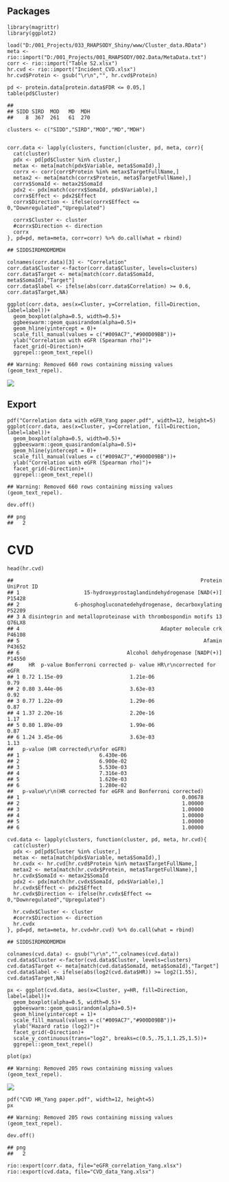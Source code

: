 ## Packages

    library(magrittr)
    library(ggplot2)

    load("D:/001_Projects/033_RHAPSODY_Shiny/www/Cluster_data.RData")
    meta <- rio::import("D:/001_Projects/001_RHAPSODY/002.Data/MetaData.txt")
    corr <- rio::import("Table S2.xlsx")
    hr.cvd <- rio::import("Incident_CVD.xlsx")
    hr.cvd$Protein <- gsub("\r\n","", hr.cvd$Protein)

    pd <- protein.data[protein.data$FDR <= 0.05,]
    table(pd$Cluster)

    ## 
    ## SIDD SIRD  MOD   MD  MDH 
    ##    8  367  261   61  270

    clusters <- c("SIDD","SIRD","MOD","MD","MDH")


    corr.data <- lapply(clusters, function(cluster, pd, meta, corr){
      cat(cluster)
      pdx <- pd[pd$Cluster %in% cluster,]
      metax <- meta[match(pdx$Variable, meta$SomaId),]
      corrx <- corr[corr$Protein %in% metax$TargetFullName,]
      metax2 <- meta[match(corrx$Protein, meta$TargetFullName),]
      corrx$SomaId <- metax2$SomaId
      pdx2 <- pdx[match(corrx$SomaId, pdx$Variable),]
      corrx$Effect <- pdx2$Effect
      corrx$Direction <- ifelse(corrx$Effect <= 0,"Downregulated","Upregulated")
      
      corrx$Cluster <- cluster
      #corrx$Direction <- direction
      corrx
    }, pd=pd, meta=meta, corr=corr) %>% do.call(what = rbind)

    ## SIDDSIRDMODMDMDH

    colnames(corr.data)[3] <- "Correlation"
    corr.data$Cluster <-factor(corr.data$Cluster, levels=clusters)
    corr.data$Target <- meta[match(corr.data$SomaId, meta$SomaId),"Target"]
    corr.data$label <- ifelse(abs(corr.data$Correlation) >= 0.6, corr.data$Target,NA)

    ggplot(corr.data, aes(x=Cluster, y=Correlation, fill=Direction, label=label))+
      geom_boxplot(alpha=0.5, width=0.5)+
      ggbeeswarm::geom_quasirandom(alpha=0.5)+
      geom_hline(yintercept = 0)+
      scale_fill_manual(values = c("#009AC7","#900D09BB"))+
      ylab("Correlation with eGFR (Spearman rho)")+
      facet_grid(~Direction)+
      ggrepel::geom_text_repel()

    ## Warning: Removed 660 rows containing missing values (geom_text_repel).

![](Overlap_Yang_files/figure-markdown_strict/unnamed-chunk-4-1.png)

## Export

    pdf("Correlation data with eGFR_Yang paper.pdf", width=12, height=5)
    ggplot(corr.data, aes(x=Cluster, y=Correlation, fill=Direction, label=label))+
      geom_boxplot(alpha=0.5, width=0.5)+
      ggbeeswarm::geom_quasirandom(alpha=0.5)+
      geom_hline(yintercept = 0)+
      scale_fill_manual(values = c("#009AC7","#900D09BB"))+
      ylab("Correlation with eGFR (Spearman rho)")+
      facet_grid(~Direction)+
      ggrepel::geom_text_repel()

    ## Warning: Removed 660 rows containing missing values (geom_text_repel).

    dev.off()

    ## png 
    ##   2

# CVD

    head(hr.cvd)

    ##                                                             Protein UniProt ID
    ## 1                     15-hydroxyprostaglandindehydrogenase [NAD(+)]     P15428
    ## 2                  6-phosphogluconatedehydrogenase, decarboxylating     P52209
    ## 3 A disintegrin and metalloproteinase with thrombospondin motifs 13     Q76LX8
    ## 4                                              Adapter molecule crk     P46108
    ## 5                                                            Afamin     P43652
    ## 6                                   Alcohol dehydrogenase [NADP(+)]     P14550
    ##     HR  p-value Bonferroni corrected p- value HR\r\ncorrected for eGFR
    ## 1 0.72 1.15e-09                      1.21e-06                     0.79
    ## 2 0.80 3.44e-06                      3.63e-03                     0.92
    ## 3 0.77 1.22e-09                      1.29e-06                     0.87
    ## 4 1.37 2.20e-16                      2.20e-16                     1.17
    ## 5 0.80 1.89e-09                      1.99e-06                     0.87
    ## 6 1.24 3.45e-06                      3.63e-03                     1.13
    ##   p-value (HR corrected\r\nfor eGFR)
    ## 1                          6.430e-06
    ## 2                          6.900e-02
    ## 3                          5.530e-03
    ## 4                          7.316e-03
    ## 5                          1.620e-03
    ## 6                          1.280e-02
    ##   p-value\r\n(HR corrected for eGFR and Bonferroni corrected)
    ## 1                                                     0.00678
    ## 2                                                     1.00000
    ## 3                                                     1.00000
    ## 4                                                     1.00000
    ## 5                                                     1.00000
    ## 6                                                     1.00000

    cvd.data <- lapply(clusters, function(cluster, pd, meta, hr.cvd){
      cat(cluster)
      pdx <- pd[pd$Cluster %in% cluster,]
      metax <- meta[match(pdx$Variable, meta$SomaId),]
      hr.cvdx <- hr.cvd[hr.cvd$Protein %in% metax$TargetFullName,]
      metax2 <- meta[match(hr.cvdx$Protein, meta$TargetFullName),]
      hr.cvdx$SomaId <- metax2$SomaId
      pdx2 <- pdx[match(hr.cvdx$SomaId, pdx$Variable),]
      hr.cvdx$Effect <- pdx2$Effect
      hr.cvdx$Direction <- ifelse(hr.cvdx$Effect <= 0,"Downregulated","Upregulated")
      
      hr.cvdx$Cluster <- cluster
      #corrx$Direction <- direction
      hr.cvdx
    }, pd=pd, meta=meta, hr.cvd=hr.cvd) %>% do.call(what = rbind)

    ## SIDDSIRDMODMDMDH

    colnames(cvd.data) <- gsub("\r\n","",colnames(cvd.data))
    cvd.data$Cluster <-factor(cvd.data$Cluster, levels=clusters)
    cvd.data$Target <- meta[match(cvd.data$SomaId, meta$SomaId),"Target"]
    cvd.data$label <- ifelse(abs(log2(cvd.data$HR)) >= log2(1.55), cvd.data$Target,NA)

    px <- ggplot(cvd.data, aes(x=Cluster, y=HR, fill=Direction, label=label))+
      geom_boxplot(alpha=0.5, width=0.5)+
      ggbeeswarm::geom_quasirandom(alpha=0.5)+
      geom_hline(yintercept = 1)+
      scale_fill_manual(values = c("#009AC7","#900D09BB"))+
      ylab("Hazard ratio (log2)")+
      facet_grid(~Direction)+
      scale_y_continuous(trans="log2", breaks=c(0.5,.75,1,1.25,1.5))+
      ggrepel::geom_text_repel()

    plot(px)

    ## Warning: Removed 205 rows containing missing values (geom_text_repel).

![](Overlap_Yang_files/figure-markdown_strict/unnamed-chunk-7-1.png)

    pdf("CVD HR_Yang paper.pdf", width=12, height=5)
    px

    ## Warning: Removed 205 rows containing missing values (geom_text_repel).

    dev.off()

    ## png 
    ##   2

    rio::export(corr.data, file="eGFR_correlation_Yang.xlsx")
    rio::export(cvd.data, file="CVD_data_Yang.xlsx")
